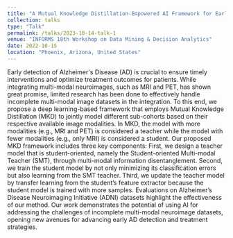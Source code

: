 ```yaml
---
title: "A Mutual Knowledge Distillation-Empowered AI Framework for Early Detection of Alzheimer's Disease Using Incomplete Multi-Modal Images"
collection: talks
type: "Talk"
permalink: /talks/2023-10-14-talk-1
venue: "INFORMS 18th Workshop on Data Mining & Decision Analytics"
date: 2022-10-15
location: "Phoenix, Arizona, United States"
---
```


Early detection of Alzheimer's Disease (AD) is crucial to ensure timely interventions and optimize treatment outcomes for patients. 
While integrating multi-modal neuroimages, such as MRI and PET, has shown great promise, limited research has been done to effectively handle incomplete multi-modal image datasets in the integration. 
To this end, we propose a deep learning-based framework that employs Mutual Knowledge Distillation (MKD) to jointly model different sub-cohorts based on their respective available image modalities. 
In MKD, the model with more modalities (e.g., MRI and PET) is considered a teacher while the model with fewer modalities (e.g., only MRI) is considered a student. 
Our proposed MKD framework includes three key components: First, we design a teacher model that is student-oriented, namely the Student-oriented Multi-modal Teacher (SMT), through multi-modal information disentanglement. 
Second, we train the student model by not only minimizing its classification errors but also learning from the SMT teacher. 
Third, we update the teacher model by transfer learning from the student’s feature extractor because the student model is trained with more samples. 
Evaluations on Alzheimer’s Disease Neuroimaging Initiative (ADNI) datasets highlight the effectiveness of our method. 
Our work demonstrates the potential of using AI for addressing the challenges of incomplete multi-modal neuroimage datasets, opening new avenues for advancing early AD detection and treatment strategies.
